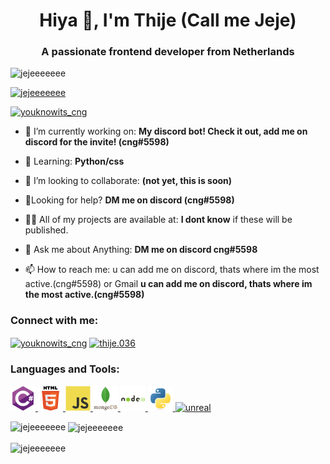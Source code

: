 <h1 align="center">Hiya 👋, I'm Thije (Call me Jeje)</h1>
<h3 align="center">A passionate frontend developer from Netherlands</h3>

<p align="left"> <img src="https://komarev.com/ghpvc/?username=jejeeeeeee&label=Profile%20views&color=0e75b6&style=flat" alt="jejeeeeeee" /> </p>

<p align="left"> <a href="https://jejeeeeeee.github.io/Sentinel-invite-site/"><img src="https://github-profile-trophy.vercel.app/?username=jejeeeeeee" alt="jejeeeeeee" /></a> </p>

<p align="left"> <a href="https://twitter.com/youknowits_cng" target="blank"><img src="https://img.shields.io/twitter/follow/youknowits_cng?logo=twitter&style=for-the-badge" alt="youknowits_cng" /></a> </p>

- 🔭 I’m currently working on: **My discord bot! Check it out, add me on discord for the invite! (cng#5598)**

- 🌱 Learning: **Python/css**

- 👯 I’m looking to collaborate: **(not yet, this is soon)**

- 🤝Looking for help? **DM me on discord (cng#5598)**

- 👨‍💻 All of my projects are available at: **__I dont know__** if these will be published.

- 💬 Ask me about Anything: **DM me on discord cng#5598**

- 📫 How to reach me: u can add me on discord, thats where im the most active.(cng#5598) or Gmail **u can add me on discord, thats where im the most active.(cng#5598)**

<h3 align="left">Connect with me:</h3>
<p align="left">
<a href="https://twitter.com/youknowits_cng" target="blank"><img align="center" src="https://raw.githubusercontent.com/rahuldkjain/github-profile-readme-generator/master/src/images/icons/Social/twitter.svg" alt="youknowits_cng" height="30" width="40" /></a>
<a href="https://instagram.com/thije.036" target="blank"><img align="center" src="https://raw.githubusercontent.com/rahuldkjain/github-profile-readme-generator/master/src/images/icons/Social/instagram.svg" alt="thije.036" height="30" width="40" /></a>
</p>

<h3 align="left">Languages and Tools:</h3>
<p align="left"> <a href="https://www.w3schools.com/cs/" target="_blank" rel="noreferrer"> <img src="https://raw.githubusercontent.com/devicons/devicon/master/icons/csharp/csharp-original.svg" alt="csharp" width="40" height="40"/> </a> <a href="https://www.w3.org/html/" target="_blank" rel="noreferrer"> <img src="https://raw.githubusercontent.com/devicons/devicon/master/icons/html5/html5-original-wordmark.svg" alt="html5" width="40" height="40"/> </a> <a href="https://developer.mozilla.org/en-US/docs/Web/JavaScript" target="_blank" rel="noreferrer"> <img src="https://raw.githubusercontent.com/devicons/devicon/master/icons/javascript/javascript-original.svg" alt="javascript" width="40" height="40"/> </a> <a href="https://www.mongodb.com/" target="_blank" rel="noreferrer"> <img src="https://raw.githubusercontent.com/devicons/devicon/master/icons/mongodb/mongodb-original-wordmark.svg" alt="mongodb" width="40" height="40"/> </a> <a href="https://nodejs.org" target="_blank" rel="noreferrer"> <img src="https://raw.githubusercontent.com/devicons/devicon/master/icons/nodejs/nodejs-original-wordmark.svg" alt="nodejs" width="40" height="40"/> </a> <a href="https://www.python.org" target="_blank" rel="noreferrer"> <img src="https://raw.githubusercontent.com/devicons/devicon/master/icons/python/python-original.svg" alt="python" width="40" height="40"/> </a> <a href="https://unrealengine.com/" target="_blank" rel="noreferrer"> <img src="https://raw.githubusercontent.com/kenangundogan/fontisto/036b7eca71aab1bef8e6a0518f7329f13ed62f6b/icons/svg/brand/unreal-engine.svg" alt="unreal" width="40" height="40"/> </a> </p>

<p><img align="left" src="https://github-readme-stats.vercel.app/api/top-langs?username=jejeeeeeee&show_icons=true&locale=en&layout=compact" alt="jejeeeeeee" /></p>

<p>&nbsp;<img align="center" src="https://github-readme-stats.vercel.app/api?username=jejeeeeeee&show_icons=true&locale=en" alt="jejeeeeeee" /></p>

<p><img align="center" src="https://github-readme-streak-stats.herokuapp.com/?user=jejeeeeeee&" alt="jejeeeeeee" /></p>
